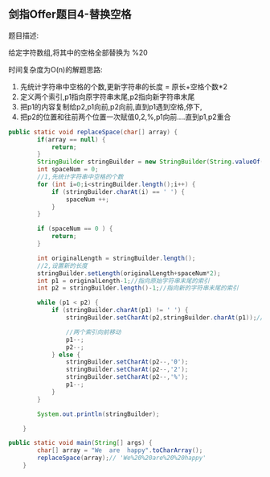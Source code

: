 ## 剑指Offer题目4-替换空格

题目描述:

给定字符数组,将其中的空格全部替换为 %20

时间复杂度为O(n)的解题思路:  

1. 先统计字符串中空格的个数,更新字符串的长度 = 原长+空格个数*2
2. 定义两个索引,p1指向原字符串末尾,p2指向新字符串末尾
3. 把p1的内容复制给p2,p1向前,p2向前,直到p1遇到空格,停下,
4. 把p2的位置和往前两个位置一次赋值0,2,%,p1向前....直到p1,p2重合



```java
public static void replaceSpace(char[] array) {
        if(array == null) {
            return;
        }
        StringBuilder stringBuilder = new StringBuilder(String.valueOf(array));
        int spaceNum = 0;
        //1,先统计字符串中空格的个数
        for (int i=0;i<stringBuilder.length();i++) {
            if (stringBuilder.charAt(i) == ' ') {
                spaceNum ++;
            }
        }

        if (spaceNum == 0 ) {
            return;
        }

        int originalLength = stringBuilder.length();
        //2,设置新的长度
        stringBuilder.setLength(originalLength+spaceNum*2);
        int p1 = originalLength-1;//指向原始字符串末尾的索引
        int p2 = stringBuilder.length()-1;//指向新的字符串末尾的索引

        while (p1 < p2) {
            if (stringBuilder.charAt(p1) != ' ') {
                stringBuilder.setCharAt(p2,stringBuilder.charAt(p1));//把p1的值给p2

                //两个索引向前移动
                p1--;
                p2--;
            } else {
                stringBuilder.setCharAt(p2--,'0');
                stringBuilder.setCharAt(p2--,'2');
                stringBuilder.setCharAt(p2--,'%');
                p1--;
            }
        }

        System.out.println(stringBuilder);

    }
```



```java
public static void main(String[] args) {
        char[] array = "We  are  happy".toCharArray();
        replaceSpace(array);// 'We%20%20are%20%20happy'
    }
```

